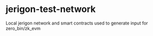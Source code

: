 # jerigon-test-network
Local jerigon network and smart contracts used to generate input for zero_bin/zk_evm
